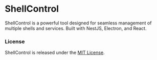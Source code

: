 # ShellControl

ShellControl is a powerful tool designed for seamless management of multiple shells and services. Built with NestJS, Electron, and React.

### License

ShellControl is released under the [MIT License](https://choosealicense.com/licenses/mit/).
